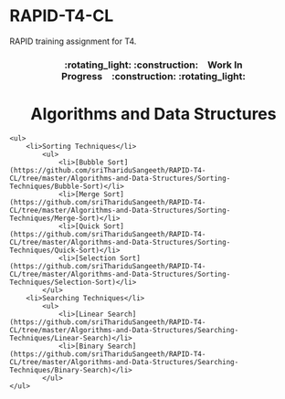 # RAPID-T4-CL
RAPID training assignment for T4.
<h3 align="center">:rotating_light: :construction:&ensp;&ensp;Work In Progress&ensp;&ensp;:construction: :rotating_light:</h3>
<h1 align="center">Algorithms and Data Structures</h1>


	<ul>
		<li>Sorting Techniques</li>
			<ul>
				<li>[Bubble Sort](https://github.com/sriThariduSangeeth/RAPID-T4-CL/tree/master/Algorithms-and-Data-Structures/Sorting-Techniques/Bubble-Sort)</li>
				<li>[Merge Sort](https://github.com/sriThariduSangeeth/RAPID-T4-CL/tree/master/Algorithms-and-Data-Structures/Sorting-Techniques/Merge-Sort)</li>
				<li>[Quick Sort](https://github.com/sriThariduSangeeth/RAPID-T4-CL/tree/master/Algorithms-and-Data-Structures/Sorting-Techniques/Quick-Sort)</li>
				<li>[Selection Sort](https://github.com/sriThariduSangeeth/RAPID-T4-CL/tree/master/Algorithms-and-Data-Structures/Sorting-Techniques/Selection-Sort)</li>
			</ul>
		<li>Searching Techniques</li>
			<ul>
				<li>[Linear Search](https://github.com/sriThariduSangeeth/RAPID-T4-CL/tree/master/Algorithms-and-Data-Structures/Searching-Techniques/Linear-Search)</li>
				<li>[Binary Search](https://github.com/sriThariduSangeeth/RAPID-T4-CL/tree/master/Algorithms-and-Data-Structures/Searching-Techniques/Binary-Search)</li>
			</ul>
	</ul>

